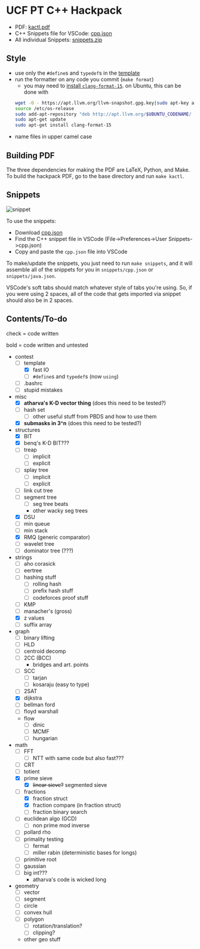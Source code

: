# UCF PT C++ Hackpack

- PDF: [kactl.pdf](https://github.com/ucf-programming-team/hackpack-cpp/releases/download/latest/kactl.pdf)
- C++ Snippets file for VSCode: [cpp.json](https://github.com/ucf-programming-team/hackpack-cpp/releases/download/latest/cpp.json) 
- All individual Snippets: [snippets.zip](https://github.com/ucf-programming-team/hackpack-cpp/releases/download/latest/snippets.zip)

## Style
- use only the `#define`s and `typedef`s in the [template](https://github.com/ucf-programming-team/hackpack-cpp/blob/master/content/contest/template.cpp)
- run the formatter on any code you commit (`make format`)
    - you may need to [install `clang-format-15`](https://apt.llvm.org/).
    on Ubuntu, this can be done with
    ```bash
    wget -O - https://apt.llvm.org/llvm-snapshot.gpg.key|sudo apt-key add -
    source /etc/os-release
    sudo add-apt-repository "deb http://apt.llvm.org/$UBUNTU_CODENAME/ llvm-toolchain-$UBUNTU_CODENAME-15 main"
    sudo apt-get update
    sudo apt-get install clang-format-15
    ```
- name files in upper camel case

## Building PDF
The three dependencies for making the PDF are LaTeX, Python, and Make.
To build the hackpack PDF, go to the base directory and run `make kactl`.

## Snippets
![snippet](https://user-images.githubusercontent.com/30928035/93427043-1f731600-f88b-11ea-8b77-64aa6537b70e.gif)

To use the snippets:
- Download [cpp.json](https://github.com/ucf-programming-team/hackpack-cpp/releases/download/latest/cpp.json)
- Find the C++ snippet file in VSCode (File->Preferences->User Snippets->cpp.json) 
- Copy and paste the `cpp.json` file into VSCode

To make/update the snippets, you just need to run `make snippets`, 
and it will assemble all of the snippets for you in `snippets/cpp.json` or `snippets/java.json`.

VSCode's soft tabs should match whatever style of tabs you're using. So, if you were using 2 spaces, all of the code that gets imported via snippet should also be in 2 spaces.

## Contents/To-do
check = code written

bold = code written and untested

- contest
    - [ ] template
        - [x] fast IO
        - [ ] `#define`s and `typedef`s (now `using`)
    - [ ] .bashrc
    - [ ] stupid mistakes
- misc
    - [x] **atharva's K-D vector thing** (does this need to be tested?)
    - [ ] hash set
        - [ ] other useful stuff from PBDS and how to use them
    - [x] **submasks in 3^n** (does this need to be tested?)
- structures
    - [x] BIT
    - [x] benq's K-D BIT???
    - [ ] treap
        - [ ] implicit
        - [ ] explicit
    - [ ] splay tree
        - [ ] implicit
        - [ ] explicit
    - [ ] link cut tree
    - [ ] segment tree 
        - [ ] seg tree beats
        - other wacky seg trees
    - [x] DSU
    - [ ] min queue
    - [ ] min stack
    - [x] RMQ (generic comparator)
    - [ ] wavelet tree
    - [ ] dominator tree (???)
- strings
    - [ ] aho corasick
    - [ ] eertree
    - [ ] hashing stuff
        - [ ] rolling hash
        - [ ] prefix hash stuff
        - [ ] codeforces proof stuff
    - [ ] KMP
    - [ ] manacher's (gross)
    - [x] z values
    - [ ] suffix array
- graph
    - [ ] binary lifting
    - [ ] HLD
    - [ ] centroid decomp
    - [ ] 2CC (BCC)
        - bridges and art. points
    - [ ] SCC
        - [ ] tarjan 
        - [ ] kosaraju (easy to type)
    - [ ] 2SAT
    - [x] dijkstra
    - [ ] bellman ford
    - [ ] floyd warshall
    - flow
        - [ ] dinic
        - [ ] MCMF
        - [ ] hungarian
- math
    - [ ] FFT
        - [ ] NTT with same code but also fast???
    - [ ] CRT
    - [ ] totient
    - [x] prime sieve
        - [x] ~~linear sieve?~~ segmented sieve
    - [ ] fractions
        - [x] fraction struct
        - [x] fraction compare (in fraction struct)
        - [ ] fraction binary search
    - [ ] euclidean algo (GCD)
        - [ ] non prime mod inverse
    - [ ] pollard rho
    - [ ] primality testing
        - [ ] fermat
        - [ ] miller rabin (deterministic bases for longs)
    - [ ] primitive root
    - [ ] gaussian
    - [ ] big int???
        - atharva's code is wicked long
- geometry
    - [ ] vector
    - [ ] segment
    - [ ] circle
    - [ ] convex hull
    - [ ] polygon
        - [ ] rotation/translation?
        - [ ] clipping?
    - other geo stuff
